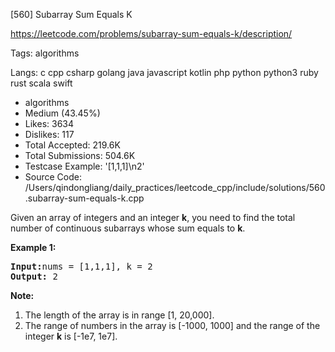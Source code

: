 [560] Subarray Sum Equals K  

https://leetcode.com/problems/subarray-sum-equals-k/description/

Tags:   algorithms 

Langs:  c   cpp   csharp   golang   java   javascript   kotlin   php   python   python3   ruby   rust   scala   swift 

* algorithms
* Medium (43.45%)
* Likes:    3634
* Dislikes: 117
* Total Accepted:    219.6K
* Total Submissions: 504.6K
* Testcase Example:  '[1,1,1]\n2'
* Source Code:       /Users/qindongliang/daily_practices/leetcode_cpp/include/solutions/560.subarray-sum-equals-k.cpp

<p>Given an array of integers and an integer <b>k</b>, you need to find the total number of continuous subarrays whose sum equals to <b>k</b>.</p>

<p><b>Example 1:</b><br />
<pre>
<b>Input:</b>nums = [1,1,1], k = 2
<b>Output:</b> 2
</pre>
</p>

<p><b>Note:</b><br>
<ol>
<li>The length of the array is in range [1, 20,000].</li>
<li>The range of numbers in the array is [-1000, 1000] and the range of the integer <b>k</b> is [-1e7, 1e7].</li>
</ol>
</p>

